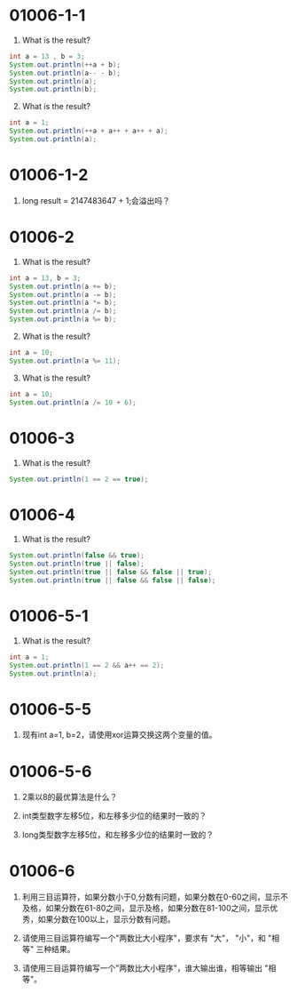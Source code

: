# 01006-1-1
1. What is the result?
```java
int a = 13 , b = 3;
System.out.println(++a + b);
System.out.println(a-- - b);
System.out.println(a);
System.out.println(b);
```

2. What is the result?
```java
int a = 1;
System.out.println(++a + a++ + a++ + a);
System.out.println(a);
```

# 01006-1-2
1. long result = 2147483647 + 1;会溢出吗？

# 01006-2
1. What is the result?
```java
int a = 13, b = 3;
System.out.println(a += b);
System.out.println(a -= b);
System.out.println(a *= b);
System.out.println(a /= b);
System.out.println(a %= b);
```

2. What is the result?
```java
int a = 10;
System.out.println(a %= 11);
```

3. What is the result?
```java
int a = 10;
System.out.println(a /= 10 + 6);
```
# 01006-3
1. What is the result?
```java
System.out.println(1 == 2 == true);
```

# 01006-4
1. What is the result?
```java
System.out.println(false && true);
System.out.println(true || false);
System.out.println(true || false && false || true);
System.out.println(true || false && false || false);
```

# 01006-5-1
1. What is the result?
```java
int a = 1;
System.out.println(1 == 2 && a++ == 2);
System.out.println(a);
```

# 01006-5-5

1. 现有int a=1, b=2，请使用xor运算交换这两个变量的值。

# 01006-5-6

1. 2乘以8的最优算法是什么？

2. int类型数字左移5位，和左移多少位的结果时一致的？

3. long类型数字左移5位，和左移多少位的结果时一致的？

# 01006-6
1. 利用三目运算符，如果分数小于0,分数有问题，如果分数在0-60之间，显示不及格，如果分数在61-80之间，显示及格，如果分数在81-100之间，显示优秀，如果分数在100以上，显示分数有问题。

2. 请使用三目运算符编写一个"两数比大小程序"，要求有 "大"， "小"，和 "相等" 三种结果。

3. 请使用三目运算符编写一个"两数比大小程序"，谁大输出谁，相等输出 "相等"。













